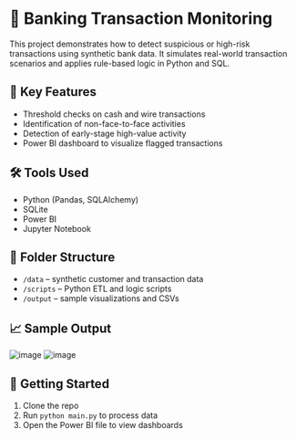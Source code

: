 # 🏦 Banking Transaction Monitoring

This project demonstrates how to detect suspicious or high-risk transactions using synthetic bank data. It simulates real-world transaction scenarios and applies rule-based logic in Python and SQL.

## 📌 Key Features
- Threshold checks on cash and wire transactions
- Identification of non-face-to-face activities
- Detection of early-stage high-value activity
- Power BI dashboard to visualize flagged transactions

## 🛠 Tools Used
- Python (Pandas, SQLAlchemy)
- SQLite
- Power BI
- Jupyter Notebook

## 📂 Folder Structure
- `/data` – synthetic customer and transaction data
- `/scripts` – Python ETL and logic scripts
- `/output` – sample visualizations and CSVs

## 📈 Sample Output
![image](https://github.com/user-attachments/assets/d2089c72-f3d5-4dfc-a20c-1cb66630c03d)
![image](https://github.com/user-attachments/assets/52c6aa45-1e73-4d4f-a516-f75955add1f9)


## 🚀 Getting Started
1. Clone the repo
2. Run `python main.py` to process data
3. Open the Power BI file to view dashboards

